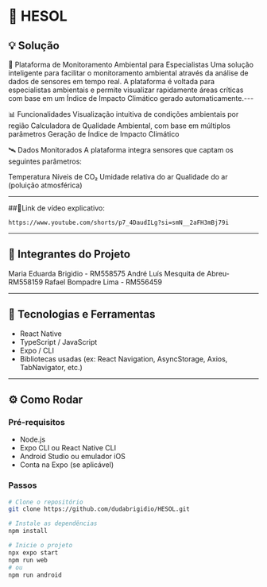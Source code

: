 # 📱 HESOL

## 💡 Solução

🌱 Plataforma de Monitoramento Ambiental para Especialistas
Uma solução inteligente para facilitar o monitoramento ambiental através da análise de dados de sensores em tempo real. A plataforma é voltada para especialistas ambientais e permite visualizar rapidamente áreas críticas com base em um Índice de Impacto Climático gerado automaticamente.---

📊 Funcionalidades
Visualização intuitiva de condições ambientais por região
Calculadora de Qualidade Ambiental, com base em múltiplos parâmetros
Geração de Índice de Impacto Climático

🛰️ Dados Monitorados
A plataforma integra sensores que captam os seguintes parâmetros:

Temperatura
Níveis de CO₂
Umidade relativa do ar
Qualidade do ar (poluição atmosférica)

---
##🎥Link de vídeo explicativo:

```
https://www.youtube.com/shorts/p7_4DaudILg?si=smN__2aFH3mBj79i
```
---
## 🧪 Integrantes do Projeto

Maria Eduarda Brigidio - RM558575 
André Luís Mesquita de Abreu- RM558159
Rafael Bompadre Lima - RM556459

---

## 🚀 Tecnologias e Ferramentas

- React Native
- TypeScript / JavaScript
- Expo / CLI
- Bibliotecas usadas (ex: React Navigation, AsyncStorage, Axios, TabNavigator, etc.)

---

## ⚙️ Como Rodar

### Pré-requisitos

- Node.js
- Expo CLI ou React Native CLI
- Android Studio ou emulador iOS
- Conta na Expo (se aplicável)

### Passos

```bash
# Clone o repositório
git clone https://github.com/dudabrigidio/HESOL.git

# Instale as dependências
npm install

# Inicie o projeto
npx expo start
npm run web
# ou
npm run android
